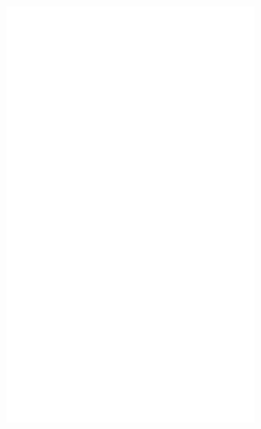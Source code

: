 <p align="center">
    <picture>
      <img alt="Metrics" src="github-metrics.svg" />
    </picture>
</p>
